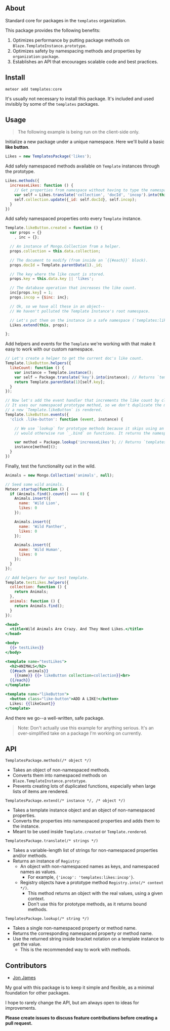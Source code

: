 About
-----

Standard core for packages in the `templates` organization.

This package provides the following benefits:

1. Optimizes performance by putting package methods on `Blaze.TemplateInstance.prototype`.
2. Optimizes safety by namespacing methods and properties by `organization:package`.
3. Establishes an API that encourages scalable code and best practices.

Install
-------

`meteor add templates:core`

It's usually not necessary to install this package. It's included and used invisibly by
some of the `templates` packages.

Usage
-----

> The following example is being run on the client-side only.

Initialize a new package under a unique namespace. Here we'll build a basic **like button**.

```javascript
Likes = new TemplatesPackage('likes');
```

Add safely namespaced methods available on `Template` instances through the prototype.

```javascript
Likes.methods({
  increaseLikes: function () {
    // Get properties from namespace without having to type the namespace
    var self = Likes.translate('collection', 'docId', 'incop').into(this);
    self.collection.update({_id: self.docId}, self.incop);
  }
})
```

Add safely namespaced properties onto every `Template` instance.

```javascript
Template.likeButton.created = function () {
  var props = {}
    , inc = {};

  // An instance of Mongo.Collection from a helper.
  props.collection = this.data.collection;

  // The document to modify (from inside an `{{#each}}` block).
  props.docId = Template.parentData(1)._id;

  // The key where the like count is stored.
  props.key = this.data.key || 'likes';

  // The database operation that increases the like count.
  inc[props.key] = 1;
  props.incop = {$inc: inc};

  // Ok, so we have all these in an object--
  // We haven't polluted the Template Instance's root namespace.

  // Let's put them on the instance in a safe namespace (`templates:likes` here).
  Likes.extend(this, props);

};
```

Add helpers and events for the `Template` we're working with that make it easy to work
with our custom namespace.

```javascript
// Let's create a helper to get the current doc's like count.
Template.likeButton.helpers({
  likeCount: function () {
    var instance = Template.instance();
    var self = Package.translate('key').into(instance); // Returns `templates:likes:key`.
    return Template.parentData(1)[self.key];
  }
});

// Now let's add the event handler that increments the like count by clicking a button.
// It uses our namespaced prototype method, so we don't duplicate the method every time
// a new `Template.likeButton` is rendered.
Template.likeButton.events({
  'click .like-button': function (event, instance) {

    // We use `lookup` for prototype methods because it skips using an internal registry that
    // would otherwise run `_.bind` on functions. It returns the namespaced method name.

    var method = Package.lookup('increaseLikes'); // Returns `templates:likes:increaseLikes`.
    instance[method]();
  }
})
```

Finally, test the functionality out in the wild.

```javascript
Animals = new Mongo.Collection('animals', null);

// Seed some wild animals.
Meteor.startup(function () {
  if (Animals.find().count() === 0) {
    Animals.insert({
      name: 'Wild Lion',
      likes: 0
    });

    Animals.insert({
      name: 'Wild Panther',
      likes: 0
    });

    Animals.insert({
      name: 'Wild Human',
      likes: 0
    });
  }
});

// Add helpers for our test template.
Template.testLikes.helpers({
  collection: function () {
    return Animals;
  },
  animals: function () {
    return Animals.find();
  }
});

```

```handlebars
<head>
  <title>Wild Animals Are Crazy. And They Need Likes.</title>
</head>

<body>
  {{> testLikes}}
</body>

<template name="testLikes">
  <h2>ANIMALS</h2>
  {{#each animals}}
    {{name}} {{> likeButton collection=collection}}<br>
  {{/each}}
</template>

<template name="likeButton">
  <button class="like-button">ADD A LIKE!</button>
  Likes: {{likeCount}}
</template>
```

And there we go--a well-written, safe package.

> Note: Don't actually use this example for anything serious.
> It's an over-simplified take on a package I'm working on currently.


API
---

`TemplatesPackage.methods(/* object */)`

* Takes an object of non-namespaced methods.
* Converts them into namespaced methods on `Blaze.TemplateInstance.prototype`.
* Prevents creating lots of duplicated functions, especially when large lists of items are rendered.

`TemplatesPackage.extend(/* instance */, /* object */)`

* Takes a template instance object and an object of non-namespaced properties.
* Converts the properties into namespaced properties and adds them to the instance.
* Meant to be used inside `Template.created` or `Template.rendered`.

`TemplatesPackage.translate(/* strings */)`

* Takes a variable-length list of strings for non-namespaced properties and/or methods.
* Returns an instance of `Registry`:
  * An object with non-namespaced names as keys, and namespaced names as values.
    * For example, `{'incop': 'templates:likes:incop'}`.
  * Registry objects have a prototype method `Registry.into(/* context */)`.
    * This method returns an object with the real values, using a given context.
    * Don't use this for prototype methods, as it returns bound methods.

`TemplatesPackage.lookup(/* string */)`

* Takes a single non-namespaced property or method name.
* Returns the corresponding namespaced property or method name.
* Use the returned string inside bracket notation on a template instance to get the value.
  * This is the recommended way to work with methods.


Contributors
------------

* [Jon James](http://github.com/jonjamz)

My goal with this package is to keep it simple and flexible, as a minimal foundation for other packages.

I hope to rarely change the API, but am always open to ideas for improvements.

**Please create issues to discuss feature contributions before creating a pull request.**


